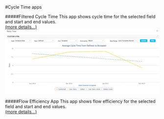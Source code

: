 #Cycle Time apps

#####Filtered Cycle Time
This app shows cycle time for the selected field and start and end values.  
[(more details...)](/filtered-cycle-time/README.md)
![ScreenShot](/images/filtered-cycle-time.png)

#####Flow Efficiency App
This app shows flow efficiency for the selected field and start and end values.  
[(more details...)](/flow-efficiency/README.md)